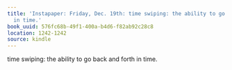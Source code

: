 ```yaml
---
title: 'Instapaper: Friday, Dec. 19th: time swiping: the ability to go back and forth
  in time.'
book_uuid: 576fc68b-49f1-400a-b4d6-f82ab92c28c8
location: 1242-1242
source: kindle
---
```


time swiping: the ability to go back and forth in time.